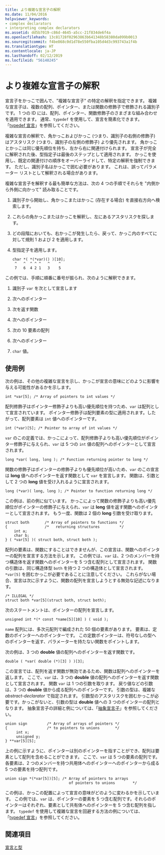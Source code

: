 ```yaml
---
title: より複雑な宣言子の解釈
ms.date: 11/04/2016
helpviewer_keywords:
- complex declarators
- interpreting complex declarators
ms.assetid: dd5b7019-c86d-4645-a5cc-21f834de6f4a
ms.openlocfilehash: 13c81728f02963863b641348b58380da099b0013
ms.sourcegitcommit: f4be868c0d1d78e550fba105d4d3c993743a1f4b
ms.translationtype: HT
ms.contentlocale: ja-JP
ms.lasthandoff: 02/12/2019
ms.locfileid: "56148245"
---
```

# <a name="interpreting-more-complex-declarators"></a>より複雑な宣言子の解釈

宣言子をかっこで囲んで、"複雑な宣言子" の特定の解釈を指定できます。 複雑な宣言子は、複数の配列、ポインター、または関数の修飾子で修飾される識別子です。 1 つの ID には、配列、ポインター、関数修飾子のさまざまな組み合わせを適用できます。 通常、`typedef` を使用して、宣言を簡素化できます。 「[typedef 宣言](../c-language/typedef-declarations.md)」を参照してください。

複雑な宣言の解釈で、角かっこおよびかっこ (つまり、識別子の右側の修飾子) はアスタリスク (つまり、識別子の左側の修飾子) より優先されます。 角かっことかっこは同じ優先順位を持ち、左から右に関連付けられます。 宣言子が完全に解釈された後、型指定子は最後のステップとして適用されます。 かっこを使用し、既定の関連付けの順序をオーバーライドして、特定の解釈を強制できます。 ただし、識別子名はかっこで囲む必要があります。 これは、誤ってパラメーター リストとして解釈される場合があります。

複雑な宣言子を解釈する最も簡単な方法は、次の 4 つの手順でそれらを "内側から外側に向かって" 読み取ることです。

1. 識別子から開始し、角かっこまたはかっこ (存在する場合) を直接右方向へ検索します。

1. これらの角かっこまたはかっこを解釈し、左にあるアスタリスクを探します。

1. どの段階においても、右かっこが発生したら、戻って、かっこ内のすべてに対して規則 1 および 2 を適用します。

1. 型指定子を適用します。

    ```
    char *( *(*var)() )[10];
     ^   ^  ^ ^ ^   ^    ^
     7   6  4 2 1   3    5
    ```

この例では、手順に順番に番号が振られ、次のように解釈できます。

1. 識別子 `var` を次として宣言します

1. 次へのポインター

1. 次を返す関数

1. 次へのポインター

1. 次の 10 要素の配列

1. 次へのポインター

1. `char` 値。

## <a name="examples"></a>使用例

次の例は、その他の複雑な宣言を示し、かっこが宣言の意味にどのように影響を与える可能性があるかを示します。

```
int *var[5]; /* Array of pointers to int values */
```

配列修飾子はポインター修飾子よりも高い優先順位を持つため、`var` は配列として宣言されています。 ポインター修飾子は配列要素の型に適用されます。したがって、配列要素は `int` 値へのポインターです。

```
int (*var)[5]; /* Pointer to array of int values */
```

`var` のこの定義では、かっこによって、配列修飾子よりも高い優先順位がポインター修飾子に与えられ、`var` は 5 つの `int` 値の配列へのポインターとして宣言されます。

```
long *var( long, long ); /* Function returning pointer to long */
```

関数の修飾子はポインターの修飾子よりも優先順位が高いため、`var` のこの宣言は **long** 値へのポインターを返す関数として `var` を宣言します。 関数は、引数として 2 つの **long** 値を受け入れるように宣言されます。

```
long (*var)( long, long ); /* Pointer to function returning long */
```

この例は、前の例に似ています。 かっこによって関数の修飾子よりも高い優先順位がポインターの修飾子に与えられ、`var` は **long** 値を返す関数へのポインターとして宣言されます。 もう一度、関数は 2 個の **long** 引数を受け取ります。

```
struct both       /* Array of pointers to functions */
{                 /*   returning structures         */
    int a;
    char b;
} ( *var[5] )( struct both, struct both );
```

配列の要素は、関数にすることはできませんが、この宣言は、関数へのポインターの配列を宣言する方法を示します。 この例では、`var` は、2 つのメンバーを持つ構造体を返す関数へのポインターを 5 つ含む配列として宣言されます。 関数の引数は、同じ構造体型 `both` を持つ 2 つの構造体として宣言されます。 `*var[5]` を囲むかっこが必要であることに注意してください。 これらがない場合、宣言は次に示すように、関数の配列を宣言しようとする無効な記述になります。

```
/* ILLEGAL */
struct both *var[5](struct both, struct both);
```

次のステートメントは、ポインターの配列を宣言します。

```
unsigned int *(* const *name[5][10] ) ( void );
```

`name` 配列には、多次元配列で編成された 50 個の要素があります。 要素は、定数のポインターへのポインターです。 この定数ポインターは、符号なしの型へのポインターを返す、パラメーターを持たない関数をポイントします。

次の例は、3 つの **double** 値の配列へのポインターを返す関数です。

```
double ( *var( double (*)[3] ) )[3];
```

この宣言では、配列を返す関数が無効であるため、関数は配列へのポインターを返します。 ここで、`var` は、3 つの **double** 値の配列へのポインターを返す関数として宣言されます。 関数 `var` は 1 つの引数を取ります。 戻り値などの引数は、3 つの **double** 値から成る配列へのポインターです。 引数の型は、複雑な *abstract-declarator* で指定されます。 引数型のアスタリスクを囲むかっこが必要です。かっこがないと、引数の型は **double** 値への 3 つのポインターの配列となります。 抽象宣言子の詳細と例については、「[抽象宣言子](../c-language/c-abstract-declarators.md)」を参照してください。

```
union sign         /* Array of arrays of pointers */
{                  /* to pointers to unions       */
     int x;
     unsigned y;
} **var[5][5];
```

上の例に示すように、ポインターは別のポインターを指すことができ、配列は要素として配列を含めることができます。 ここで、`var` は 5 つの要素の配列です。 各要素は、2 つのメンバーを持つ共用体へのポインターへのポインターから成る 5 つの要素を持つ配列です。

```
union sign *(*var[5])[5]; /* Array of pointers to arrays
                             of pointers to unions        */
```

この例は、かっこの配置によって宣言の意味がどのように変わるかを示しています。 この例では、`var` は、ポインターの要素を 5 つ含む配列です。それらのポインターはそれぞれ、要素として共有体へのポインターを 5 つ含む配列を指します。 `typedef` を使用して複雑な宣言を回避する方法の例については、「[typedef 宣言](../c-language/typedef-declarations.md)」を参照してください。

## <a name="see-also"></a>関連項目

[宣言と型](../c-language/declarations-and-types.md)
